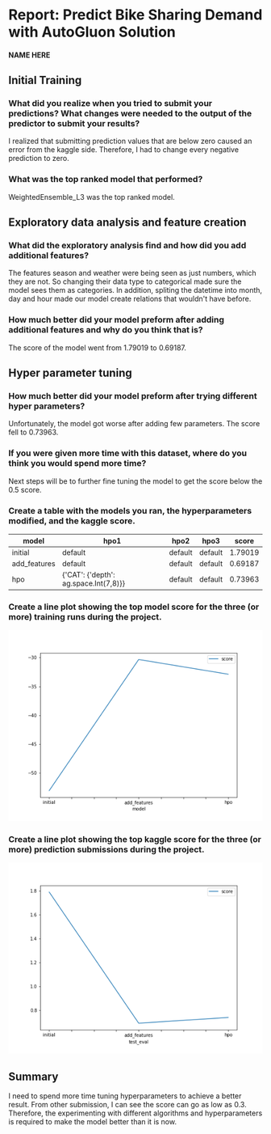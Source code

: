 # Report: Predict Bike Sharing Demand with AutoGluon Solution
#### NAME HERE

## Initial Training
### What did you realize when you tried to submit your predictions? What changes were needed to the output of the predictor to submit your results?
I realized that submitting prediction values that are below zero caused an error from the kaggle side. Therefore, I had to change every negative prediction to zero.

### What was the top ranked model that performed?
WeightedEnsemble_L3 was the top ranked model. 

## Exploratory data analysis and feature creation
### What did the exploratory analysis find and how did you add additional features?
The features season and weather were being seen as just numbers, which they are not. So changing their data type to categorical made sure the model sees them as categories. In addition, spliting the datetime into month, day and hour made our model create relations that wouldn't have before.

### How much better did your model preform after adding additional features and why do you think that is?
The score of the model went from 1.79019 to 0.69187. 

## Hyper parameter tuning
### How much better did your model preform after trying different hyper parameters?
Unfortunately, the model got worse after adding few parameters. The score fell to 0.73963.

### If you were given more time with this dataset, where do you think you would spend more time?
Next steps will be to further fine tuning the model to get the score below the 0.5 score.

### Create a table with the models you ran, the hyperparameters modified, and the kaggle score.
|    model	        |hpo1	                                   |hpo2	    |hpo3	    |score  |
|-------------------|------------------------------------------|------------|-----------|-------|
| 	initial	        |default	                               |default	    |default	|1.79019|
| 	add_features	|default	                               |default	    |default	|0.69187|
| 	hpo	            |{'CAT': {'depth': ag.space.Int(7,8)}}	   |default	    |default	|0.73963|

### Create a line plot showing the top model score for the three (or more) training runs during the project.

![model_train_score.png](model_train_score.png)

### Create a line plot showing the top kaggle score for the three (or more) prediction submissions during the project.

![model_test_score.png](model_test_score.png)

## Summary
I need to spend more time tuning hyperparameters to achieve a better result. From other submission, I can see the score can go as low as 0.3. Therefore, the experimenting with different algorithms and hyperparameters is required to make the model better than it is now.
